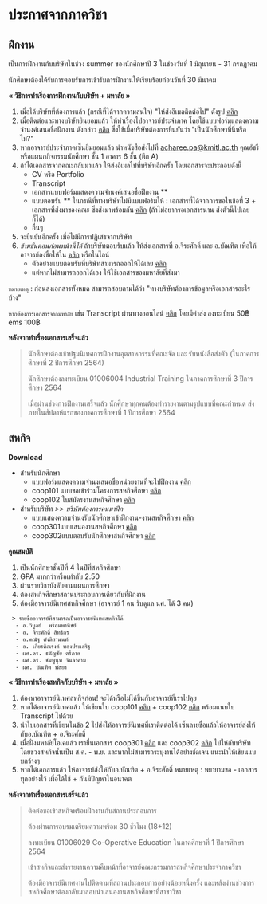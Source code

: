 # ประกาศจากภาควิชา

## ฝึกงาน 
เป็นการฝึกงานกับบริษัทในช่วง summer ของนักศึกษาปี 3 ในช่วงวันที่ 1 มิถุนายน - 31 กรกฏาคม

นักศึกษาต้องได้รับการตอบรับการเข้ารับการฝึกงานให้เรียบร้อยก่อนวันที่ 30 มีนาคม

**« วิธีการทำเรื่องการฝึกงานกับบริษัท + มหาลัย »**
1. เมื่อได้บริษัทที่ต้องการแล้ว (กรณีที่ได้จากความสนใจ) "ให้ส่งอีเมลติดต่อไป" ดังรูป [คลิก](https://github.com/TKishioru/KMITL/blob/main/0_Other/Document/%E0%B8%9D%E0%B8%B6%E0%B8%81%E0%B8%87%E0%B8%B2%E0%B8%99/%E0%B8%95%E0%B8%B1%E0%B8%A7%E0%B8%AD%E0%B8%A2%E0%B9%88%E0%B8%B2%E0%B8%87%E0%B8%AD%E0%B8%B5%E0%B9%80%E0%B8%A1%E0%B8%A5.jpg)
2. เมื่อติดต่อและทางบริษัทยินยอมแล้ว ให้ทำเรื่องไปอาจารย์ประจำภาค โดยใช้แบบฟอร์มแสดงความจำนงค์เสนอชื่อฝึกงาน ดังกล่าว [คลิก](https://github.com/TKishioru/KMITL/blob/main/0_Other/Document/%E0%B8%9D%E0%B8%B6%E0%B8%81%E0%B8%87%E0%B8%B2%E0%B8%99/%E0%B9%81%E0%B8%9A%E0%B8%9A%E0%B8%9F%E0%B8%AD%E0%B8%A3%E0%B9%8C%E0%B8%A1%E0%B9%81%E0%B8%AA%E0%B8%94%E0%B8%87%E0%B8%84%E0%B8%A7%E0%B8%B2%E0%B8%A1%E0%B8%88%E0%B8%B3%E0%B8%99%E0%B8%87%E0%B8%84%E0%B9%8C%E0%B9%80%E0%B8%AA%E0%B8%99%E0%B8%AD%E0%B8%8A%E0%B8%B7%E0%B9%88%E0%B8%AD%E0%B8%9D%E0%B8%B6%E0%B8%81%E0%B8%87%E0%B8%B2%E0%B8%99.doc) ซึ่งใช้เมื่อบริษัทต้องการยืนยันว่า "เป็นนักศึกษาที่นี่หรือไม่?"
3. หากอาจารย์ประจำภาคเซ็นยิมยอมแล้ว นำหนังสือส่งไปที่ acharee.pa@kmitl.ac.th คุณอัชรี หรือแผนกกิจกรรมนักศึกษา ชั้น 1 อาคาร 6 ชั้น (ตึก A)
4. ถ้าได้เอกสารจากคณะกลับมาแล้ว ให้ส่งอีเมลไปที่บริษัทอีกครั้ง โดยเอกสารจะประกอบดังนี้
    - CV หรือ Portfolio
    - Transcript
    - เอกสารแบบฟอร์มแสดงความจำนงค์เสนอชื่อฝึกงาน **
    - แบบตอบรับ ** ในกรณีที่ทางบริษัทไม่มีแบบฟอร์มให้ : เอกสารที่ได้จากการขอในข้อที่ 3 + เอกสารที่ส่งมาของคณะ ซึ่งส่งมาพร้อมกัน [คลิก](https://github.com/TKishioru/KMITL/blob/main/0_Other/Document/%E0%B8%9D%E0%B8%B6%E0%B8%81%E0%B8%87%E0%B8%B2%E0%B8%99/%E0%B9%81%E0%B8%9A%E0%B8%9A%E0%B8%95%E0%B8%AD%E0%B8%9A%E0%B8%A3%E0%B8%B1%E0%B8%9A%E0%B8%99%E0%B8%B1%E0%B8%81%E0%B8%A8%E0%B8%B6%E0%B8%81%E0%B8%A9%E0%B8%B2%E0%B9%80%E0%B8%82%E0%B9%89%E0%B8%B2%E0%B8%9D%E0%B8%B6%E0%B8%81%E0%B8%87%E0%B8%B2%E0%B8%99(%E0%B8%99%E0%B8%B1%E0%B8%81%E0%B8%A8%E0%B8%B6%E0%B8%81%E0%B8%A9%E0%B8%B2%E0%B8%82%E0%B8%AD%E0%B9%80%E0%B8%AD%E0%B8%87).pdf) (ถ้าไม่อยากรอเอกสารนาน ส่งตัวนี้ไปเลยก็ได้)
    - อื่นๆ
5. จะยืนยันอีกครั้ง เมื่อไม่มีการปฏิเสธจากบริษัท
6. *ข้ามขั้นตอนก่อนหน้านี้ได้*  ถ้าบริษัทตอบรับแล้ว ให้ส่งเอกสารที่ อ.จิระศักดิ์ และ อ.บัณฑิต เพื่อให้อาจารย์ลงชื่อให้ใน [คลิก](http://www.ce.kmitl.ac.th/InternSummary.html) หรือในไลน์ 
    - ตัวอย่างแบบตอบรับที่บริษัทสามารถออกให้ได้เลย [คลิก](https://github.com/TKishioru/KMITL/blob/main/0_Other/Document/%E0%B8%9D%E0%B8%B6%E0%B8%81%E0%B8%87%E0%B8%B2%E0%B8%99/%E0%B9%81%E0%B8%9A%E0%B8%9A%E0%B8%95%E0%B8%AD%E0%B8%9A%E0%B8%A3%E0%B8%B1%E0%B8%9A.docx) 
    - แต่หากไม่สามารถออกได้เอง ให้ใช้เอกสารของมหาลัยที่ส่งมา

`หมายเหตุ` : ก่อนส่งเอกสารทั้งหมด สามารถสอบถามได้ว่า "ทางบริษัทต้องการข้อมูลหรือเอกสารอะไรบ้าง"

`หากต้องการเอกสารจากมหาลัย` เช่น Transcript ผ่านทางออนไลน์ [คลิก](https://drive.google.com/file/d/1bNekSLwtInmBvQUyLLCVJgLCUcsb27cB/view) โดยมีค่าส่ง ลงทะเบียน 50฿ ems 100฿

**หลังจากทำเรื่องเอกสารเสร็จแล้ว**
> นักศึกษาต้องเข้าปฐมนิเทศการฝึกงานอุตสาหกรรมที่คณะจัด และ รับหนังสือส่งตัว (ในภาคการศึกษาที่ 2 ปีการศึกษา 2564)
> 
> นักศึกษาต้องลงทะเบียน 01006004 Industrial Training ในภาคการศึกษาที่ 3 ปีการศึกษา 2564
> 
> เมื่อผ่านช่วงการฝึกงานเสร็จแล้ว นักศึกษาทุกคนต้องทำรายงานตามรูปแบบที่คณะกำหนด ส่งภายในสัปดาห์แรกของภาคการศึกษาที่ 1 ปีการศึกษา 2564 

## สหกิจ

**Download**
- สำหรับนักศึกษา
  - แบบฟอร์มแสดงความจำนงเสนอชื่อหน่วยงานที่จะไปฝึกงาน [คลิก](https://drive.google.com/file/d/1VAk8_UAhd6AV7yMHqZboj-9D0pK1EOZk/view)
  - coop101 แบบขอเข้าร่วมโครงการสหกิจศึกษา [คลิก](https://github.com/TKishioru/KMITL/blob/main/0_Other/Document/%E0%B8%AA%E0%B8%AB%E0%B8%81%E0%B8%B4%E0%B8%88/coop.101%E0%B9%83%E0%B8%9A%E0%B8%82%E0%B8%AD%E0%B8%A3%E0%B9%88%E0%B8%A7%E0%B8%A1%E0%B8%A3%E0%B9%88%E0%B8%A7%E0%B8%A1.pdf)
  - coop102 ใบสมัครงานสหกิจศึกษา [คลิก](https://github.com/TKishioru/KMITL/blob/main/0_Other/Document/%E0%B8%AA%E0%B8%AB%E0%B8%81%E0%B8%B4%E0%B8%88/coop.102%E0%B9%83%E0%B8%9A%E0%B8%AA%E0%B8%A1%E0%B8%B1%E0%B8%84%E0%B8%A3%E0%B8%87%E0%B8%B2%E0%B8%99%E0%B8%AA%E0%B8%AB%E0%B8%81%E0%B8%B4%E0%B8%88.pdf)
- สำหรับบริษัท *>> บริษัทต้องการคนมาฝึก*
  - แบบแสดงความจํานงรับนักศึกษาเข้าฝึกงาน-งานสหกิจศึกษา [คลิก](https://drive.google.com/file/d/1rKcwT6tFSbPEj4VImBDL1DCfzqnuwUkL/view)
  - coop301แบบเสนองานสหกิจศึกษา [คลิก](https://drive.google.com/file/d/1UkZmKkyC_iTqPrTTp5QOW-F3506LZRQ4/view)
  - coop302แบบตอบรับนักศึกษาสหกิจศึกษา [คลิก](https://drive.google.com/file/d/1-CMpPuTsiCrUUav6SAoICx2udpDFc62I/view)

**คุณสมบัติ**
  1. เป็นนักศึกษาชั้นปีที่ 4 ในปีที่สหกิจศึกษา
  2. GPA มากกว่าหรือเท่ากับ 2.50
  3. ผ่านรายวิชาบังคับตามแผนการศึกษา
  4. ต้องสหกิจศึกษาสถานประกอบการเดียวกับที่ฝึกงาน
  5. ต้องมีอาจารย์นิเทศสหกิจศึกษา (อาจารย์ 1 คน รับดูแล นศ. ได้ 3 คน)
 ```
  > รายชื่ออาจารย์ที่สามารถเป็นอาจารย์นิเทศสหกิจได้
   - อ.วิบูลย์  พร้อมพานิชย์
   - อ. จิระศักดิ์ สิทธิกร
   - อ.คณัฐ ตังติสานนท์
   - อ. เกียรติณรงค์ ทองประเสริฐ
   - ผศ.ดร. ธนัญชัย ตรีภาค
   - ผศ.ดร. ชมพูนุท จินจาคาม
   - ผศ. บัณฑิต พัสยา
 ```

**« วิธีการทำเรื่องสหกิจกับบริษัท + มหาลัย »**
1. ต้องหาอาจารย์นิเทศสหกิจก่อน! จะได้หรือไม่ได้ขึ้นกับอาจารย์ที่เราไปคุย
2. หากได้อาจารย์นิเทศแล้ว ให้เขียนใบ coop101 [คลิก](https://github.com/TKishioru/KMITL/blob/main/0_Other/Document/%E0%B8%AA%E0%B8%AB%E0%B8%81%E0%B8%B4%E0%B8%88/coop.101%E0%B9%83%E0%B8%9A%E0%B8%82%E0%B8%AD%E0%B8%A3%E0%B9%88%E0%B8%A7%E0%B8%A1%E0%B8%A3%E0%B9%88%E0%B8%A7%E0%B8%A1.pdf) + coop102 [คลิก](https://github.com/TKishioru/KMITL/blob/main/0_Other/Document/%E0%B8%AA%E0%B8%AB%E0%B8%81%E0%B8%B4%E0%B8%88/coop.102%E0%B9%83%E0%B8%9A%E0%B8%AA%E0%B8%A1%E0%B8%B1%E0%B8%84%E0%B8%A3%E0%B8%87%E0%B8%B2%E0%B8%99%E0%B8%AA%E0%B8%AB%E0%B8%81%E0%B8%B4%E0%B8%88.pdf) พร้อมแนบใบ Transcript ไปด้วย
3. นำใบเอกสารที่เขียนในข้อ 2 ไปส่งให้อาจารย์นิเทศที่เราติดต่อได้ เซ็นลายชื่อแล้วให้อาจารย์ส่งให้กับอ.บัณฑิต + อ.จิระศักดิ์
4. เมื่อฝั่งมหาลัยโอเคแล้ว เรายื่นเอกสาร coop301 [คลิก](https://drive.google.com/file/d/1UkZmKkyC_iTqPrTTp5QOW-F3506LZRQ4/view) และ coop302 [คลิก](https://drive.google.com/file/d/1-CMpPuTsiCrUUav6SAoICx2udpDFc62I/view) ไปให้กับบริษัท โดยช่วงสหกิจนั้นเป็น ส.ค. - พ.ย. และหากไม่สามารถระบุงานได้อย่างชัดเจน แนะนำให้เขียนแบบกว้างๆ
5. หากได้เอกสารแล้ว ให้อาจารย์ส่งให้กับอ.บัณฑิต + อ.จิระศักดิ์
หมายเหตุ : พยายามขอ - เอกสารทุกอย่างไว้ เผื่อได้ใช้ + กันมีปัญหาในอนาคต

**หลังจากทำเรื่องเอกสารเสร็จแล้ว**
> ติดต่อขอเข้าสหกิจพร้อมฝึกงานกับสถานประกอบการ
> 
> ต้องผ่านการอบรมเตรียมความพร้อม 30 ชั่วโมง (18+12)
> 
> ลงทะเบียน 01006029 Co-Operative Education ในภาคศึกษาที่ 1 ปีการศึกษา 2564
> 
> เข้าสหกิจและส่งรายงานความคืบหน้าที่อาจารย์คณะกรรมการสหกิจศึกษาประจำภาควิชา
> 
> ต้องมีอาจารย์นิเทศงานไปติดตามที่สถานประกอบการอย่างน้อยหนึ่งครั้ง และหลังผ่านช่วงการสหกิจศึกษาต้องกลับมาสอบนำเสนองานสหกิจศึกษาที่สาขาวิชา
